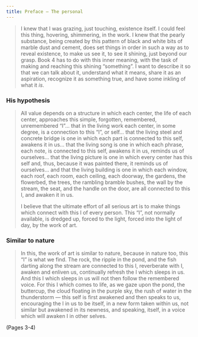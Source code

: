 ```yaml
---
title: Preface — The personal
---
```


> I knew that I was grazing, just touching, existence itself. I could feel this thing, hovering, shimmering, in the work. I knew that the pearly substance, being created by this pattern of black and white bits of marble dust and cement, does set things in order in such a way as to reveal existence, to make us see it, to see it shining, just beyond our grasp.
> Book 4 has to do with this inner meaning, with the task of making and reaching this shining “something”. I want to describe it so that we can talk about it, understand what it means, share it as an aspiration, recognize it as something true, and have some inkling of what it *is*.

### His hypothesis
> All value depends on a structure in which each center, the life of each center, approaches this simple, forgotten, remembered, unremembered “I”… that in the living work each center, in some degree, is a connection to this “I”, or self… that the living steel and concrete bridge is one in which each part is connected to this self, awakens it in us… that the living song is one in which each phrase, each note, is connected to this self, awakens it in us, reminds us of ourselves… that the living picture is one in which every center has this self and, thus, because it was painted there, it reminds us of ourselves… and that the living building is one in which each window, each roof, each room, each ceiling, each doorway, the gardens, the flowerbed, the trees, the rambling bramble bushes, the wall by the stream, the seat, and the handle on the door, are all connected to this I, and awaken it in us.
> 
> I believe that the ultimate effort of all serious art is to make things which connect with this I of every person. This “I”, not normally available, is dredged up, forced to the light, forced into the light of day, by the work of art.

### Similar to nature
> In this, the work of art is similar to nature, because in nature too, this “I” is what we find. The rock, the ripple in the pond, and the fish darting along the stream are connected to this I, reverberate with I, awaken and enliven us, continually refresh the I which sleeps in us. And this I which sleeps in us will not then follow the remembered voice. For this I which comes to life, as we gaze upon the pond, the buttercup, the cloud floating in the purple sky, the rush of water in the thunderstorm — this self is first awakened and then speaks to us, encouraging the I in us to be itself, in a new form taken within us, not similar but awakened in its newness, and speaking, itself, in a voice which will awaken I in other selves.

(Pages 3-4)